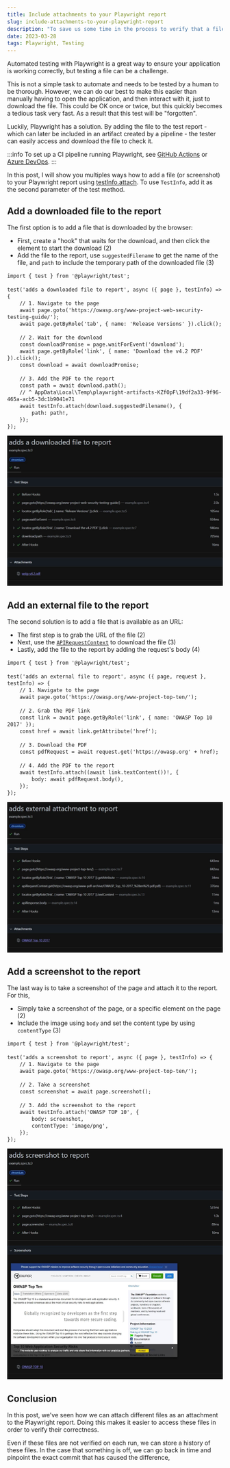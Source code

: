 ```yaml
---
title: Include attachments to your Playwright report
slug: include-attachments-to-your-playwright-report
description: "To save us some time in the process to verify that a file is correct, let's automate the actions to download a file and add it to the Playwright test report for easy access."
date: 2023-03-28
tags: Playwright, Testing
---
```


Automated testing with Playwright is a great way to ensure your application is working correctly, but testing a file can be a challenge.

This is not a simple task to automate and needs to be tested by a human to be thorough.
However, we can do our best to make this easier than manually having to open the application, and then interact with it, just to download the file.
This could be OK once or twice, but this quickly becomes a tedious task very fast. As a result that this test will be "forgotten".

Luckily, Playwright has a solution.
By adding the file to the test report - which can later be included in an artifact created by a pipeline - the tester can easily access and download the file to check it.

:::info
To set up a CI pipeline running Playwright, see [GitHub Actions](https://playwright.dev/docs/ci-intro) or [Azure DevOps](../playwright-in-an-azure-devops-pipeline/index.md).
:::

In this post, I will show you multiples ways how to add a file (or screenshot) to your Playwright report using [testInfo.attach](https://playwright.dev/docs/api/class-testinfo#test-info-attach). To use `TestInfo`, add it as the second parameter of the test method.

## Add a downloaded file to the report

The first option is to add a file that is downloaded by the browser:

- First, create a "hook" that waits for the download, and then click the element to start the download (2)
- Add the file to the report, use `suggestedFilename` to get the name of the file, and `path` to include the temporary path of the downloaded file (3)

```ts{8-11, 13-18}:download.spec.ts
import { test } from '@playwright/test';

test('adds a downloaded file to report', async ({ page }, testInfo) => {
    // 1. Navigate to the page
    await page.goto('https://owasp.org/www-project-web-security-testing-guide/');
    await page.getByRole('tab', { name: 'Release Versions' }).click();

    // 2. Wait for the download
    const downloadPromise = page.waitForEvent('download');
    await page.getByRole('link', { name: 'Download the v4.2 PDF' }).click();
    const download = await downloadPromise;

    // 3. Add the PDF to the report
    const path = await download.path();
    // ^ AppData\Local\Temp\playwright-artifacts-KZfOpF\19df2a33-9f96-465a-acb5-3dc1b9041e71
    await testInfo.attach(download.suggestedFilename(), {
        path: path!,
    });
});
```

![The playwright report contains the attached PDF file, which can be downloaded.](./images/downloaded-file.png)

## Add an external file to the report

The second solution is to add a file that is available as an URL:

- The first step is to grab the URL of the file (2)
- Next, use the [`APIRequestContext`](https://playwright.dev/docs/api/class-apirequestcontext) to download the file (3)
- Lastly, add the file to the report by adding the request's body (4)

```ts{7-9, 11-12, 14-17}:external.spec.ts
import { test } from '@playwright/test';

test('adds an external file to report', async ({ page, request }, testInfo) => {
    // 1. Navigate to the page
    await page.goto('https://owasp.org/www-project-top-ten/');

    // 2. Grab the PDF link
    const link = await page.getByRole('link', { name: 'OWASP Top 10 2017' });
    const href = await link.getAttribute('href');

    // 3. Download the PDF
    const pdfRequest = await request.get('https://owasp.org' + href);

    // 4. Add the PDF to the report
    await testInfo.attach((await link.textContent())!, {
        body: await pdfRequest.body(),
    });
});
```

![The playwright report contains the attached PDF file, which can be downloaded.](./images/external-file.png)

## Add a screenshot to the report

The last way is to take a screenshot of the page and attach it to the report.
For this,

- Simply take a screenshot of the page, or a specific element on the page (2)
- Include the image using `body` and set the content type by using `contentType` (3)

```ts{7-8, 10-14}:screenshot.spec.ts
import { test } from '@playwright/test';

test('adds a screenshot to report', async ({ page }, testInfo) => {
    // 1. Navigate to the page
    await page.goto('https://owasp.org/www-project-top-ten/');

    // 2. Take a screenshot
    const screenshot = await page.screenshot();

    // 3. Add the screenshot to the report
    await testInfo.attach('OWASP TOP 10', {
        body: screenshot,
        contentType: 'image/png',
    });
});
```

![The playwright report contains the attached screenshot, which is immedietly visible.](./images/screenshot.png)

## Conclusion

In this post, we've seen how we can attach different files as an attachment to the Playwright report.
Doing this makes it easier to access these files in order to verify their correctness.

Even if these files are not verified on each run, we can store a history of these files.
In the case that something is off, we can go back in time and pinpoint the exact commit that has caused the difference,
